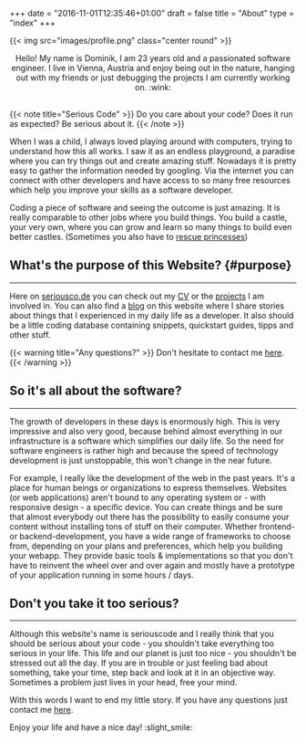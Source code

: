 +++
date = "2016-11-01T12:35:46+01:00"
draft = false
title = "About"
type = "index"
+++

<p>
{{< img src="images/profile.png" class="center round" >}}
</p>

<p style="text-align:center;margin-bottom:30px;">
Hello! My name is Dominik, I am 23 years old and a passionated software engineer. I live in Vienna, Austria and enjoy being out in the nature, hanging out with my friends or just debugging the projects I am currently working on. :wink:
</p>

{{< note title="Serious Code" >}}
Do you care about your code? Does it run as expected? Be serious about it.
{{< /note >}}

When I was a child, I always loved playing around with computers, trying to understand how this all works. I saw it as an endless playground, a paradise where you can try things out and create amazing stuff. Nowadays it is pretty easy to gather the information needed by googling. Via the internet you can connect with other developers and have access to so many free resources which help you improve your skills as a software developer.

Coding a piece of software and seeing the outcome is just amazing. It is really comparable to other jobs where you build things. You build a castle, your very own, where you can grow and learn so many things to build even better castles. (Sometimes you also have to [rescue princesses](https://toggl.com/programming-princess "Git the Princess!"))

## What's the purpose of this Website?  {#purpose}
---

Here on [seriousco.de](#) you can check out my [CV](./timeline) or the [projects](./projects) I am involved in. You can also find a [blog](./blog) on this website where I share stories about things that I experienced in my daily life as a developer. It also should be a little coding database containing snippets, quickstart guides, tipps and other stuff.

{{< warning title="Any questions?" >}}
Don't hesitate to contact me [here](./contact).
{{< /warning >}}

## So it's all about the software?
---

The growth of developers in these days is enormously high. This is very impressive and also very good, because behind almost everything in our infrastructure is a software which simplifies our daily life. So the need for software engineers is rather high and because the speed of technology development is just unstoppable, this won't change in the near future.

For example, I really like the development of the web in the past years. It's a place for human beings or organizations to express themselves. Websites (or web applications) aren't bound to any operating system or - with responsive design - a specific device. You can create things and be sure that almost everybody out there has the possibility to easily consume your content without installing tons of stuff on their computer. Whether frontend- or backend-development, you have a wide range of frameworks to choose from, depending on your plans and preferences, which help you building your webapp. They provide basic tools & implementations so that you don't have to reinvent the wheel over and over again and mostly have a prototype of your application running in some hours / days.

## Don't you take it too serious?
---

Although this website's name is seriouscode and I really think that you should be serious about your code - you shouldn't take everything too serious in your life. This life and our planet is just too nice - you shouldn't be stressed out all the day. If you are in trouble or just feeling bad about something, take your time, step back and look at it in an objective way. Sometimes a problem just lives in your head, free your mind.

With this words I want to end my little story. If you have any questions just contact me [here](./contact).

Enjoy your life and have a nice day! :slight_smile:

